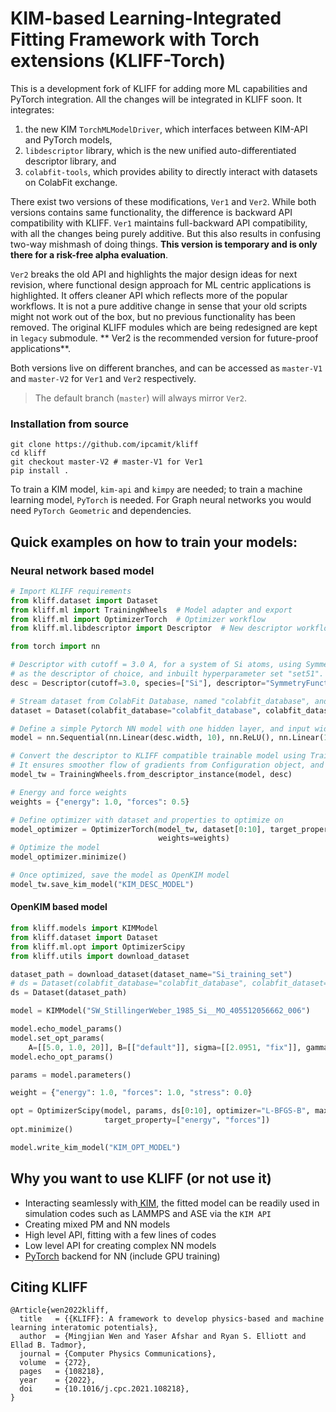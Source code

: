 # KIM-based Learning-Integrated Fitting Framework with Torch extensions (KLIFF-Torch)

This is a development fork of KLIFF for adding more ML capabilities and PyTorch integration.
All the changes will be integrated in KLIFF soon.
It integrates: 
1. the new KIM `TorchMLModelDriver`, which interfaces between KIM-API and PyTorch models, 
2. `libdescriptor` library, which is the new unified auto-differentiated descriptor library, and
3. `colabfit-tools`, which provides ability to directly interact with datasets on ColabFit exchange.

There exist two versions of these modifications, `Ver1` and `Ver2`.
While both versions contains same functionality, the difference is backward API compatibility with KLIFF.
`Ver1` maintains full-backward API compatibility, with all the changes being purely additive. 
But this also results in confusing two-way mishmash of doing things.
**This version is temporary and is only there for a risk-free alpha evaluation**.

`Ver2` breaks the old API and highlights the major design ideas for next revision, where functional design approach for 
ML centric applications is highlighted. It offers cleaner API which reflects more of the popular workflows.
It is not a pure additive change in sense that your old scripts might not work out of the box, but no previous 
functionality has been removed. The original KLIFF modules which are being redesigned are kept in `legacy` submodule. 
** Ver2 is the recommended version for future-proof applications**.

Both versions live on different branches, and can be accessed as `master-V1` and `master-V2` for `Ver1` and `Ver2` respectively.

> The default branch (`master`) will always mirror `Ver2`.

### Installation from source
```
git clone https://github.com/ipcamit/kliff
cd kliff
git checkout master-V2 # master-V1 for Ver1
pip install .
```

To train a KIM model, `kim-api` and `kimpy` are needed; to train a machine learning
model, `PyTorch` is needed. For Graph neural networks you would need `PyTorch Geometric` and dependencies.

## Quick examples on how to train your models:

### Neural network based model

```python
# Import KLIFF requirements 
from kliff.dataset import Dataset
from kliff.ml import TrainingWheels  # Model adapter and export
from kliff.ml import OptimizerTorch  # Optimizer workflow
from kliff.ml.libdescriptor import Descriptor  # New descriptor workflow

from torch import nn

# Descriptor with cutoff = 3.0 A, for a system of Si atoms, using Symmetry Functions 
# as the descriptor of choice, and inbuilt hyperparameter set "set51".  
desc = Descriptor(cutoff=3.0, species=["Si"], descriptor="SymmetryFunctions", hyperparameters="set51")

# Stream dataset from ColabFit Database, named "colabfit_database", and Si dataset 
dataset = Dataset(colabfit_database="colabfit_database", colabfit_dataset="my_si_dataset")

# Define a simple Pytorch NN model with one hidden layer, and input width of descriptor
model = nn.Sequential(nn.Linear(desc.width, 10), nn.ReLU(), nn.Linear(10, 10), nn.ReLU(), nn.Linear(10, 1))

# Convert the descriptor to KLIFF compatible trainable model using TrainingWheels
# It ensures smoother flow of gradients from Configuration object, and Descriptor module
model_tw = TrainingWheels.from_descriptor_instance(model, desc)

# Energy and force weights
weights = {"energy": 1.0, "forces": 0.5}

# Define optimizer with dataset and properties to optimize on
model_optimizer = OptimizerTorch(model_tw, dataset[0:10], target_property=["energy", "forces"], epochs=10,
                                 weights=weights)
# Optimize the model
model_optimizer.minimize()

# Once optimized, save the model as OpenKIM model
model_tw.save_kim_model("KIM_DESC_MODEL")

```

#### OpenKIM based model
```python
from kliff.models import KIMModel
from kliff.dataset import Dataset
from kliff.ml.opt import OptimizerScipy
from kliff.utils import download_dataset

dataset_path = download_dataset(dataset_name="Si_training_set")
# ds = Dataset(colabfit_database="colabfit_database", colabfit_dataset="my_dataset")
ds = Dataset(dataset_path)

model = KIMModel("SW_StillingerWeber_1985_Si__MO_405512056662_006")

model.echo_model_params()
model.set_opt_params(
    A=[[5.0, 1.0, 20]], B=[["default"]], sigma=[[2.0951, "fix"]], gamma=[[1.5]])
model.echo_opt_params()

params = model.parameters()

weight = {"energy": 1.0, "forces": 1.0, "stress": 0.0}

opt = OptimizerScipy(model, params, ds[0:10], optimizer="L-BFGS-B", maxiter=400, weights=weight, verbose=True, tol=1e-6,
                     target_property=["energy", "forces"])
opt.minimize()

model.write_kim_model("KIM_OPT_MODEL")

```


## Why you want to use KLIFF (or not use it)

- Interacting seamlessly with[ KIM](https://openkim.org), the fitted model can
  be readily used in simulation codes such as LAMMPS and ASE via the `KIM API`
- Creating mixed PM and NN models
- High level API, fitting with a few lines of codes
- Low level API for creating complex NN models
- [PyTorch](https://pytorch.org) backend for NN (include GPU training)


## Citing KLIFF

```
@Article{wen2022kliff,
  title   = {{KLIFF}: A framework to develop physics-based and machine learning interatomic potentials},
  author  = {Mingjian Wen and Yaser Afshar and Ryan S. Elliott and Ellad B. Tadmor},
  journal = {Computer Physics Communications},
  volume  = {272},
  pages   = {108218},
  year    = {2022},
  doi     = {10.1016/j.cpc.2021.108218},
}
```
